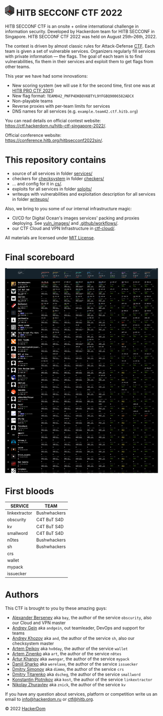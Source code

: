 # <img src="static/hitb-logo.png" width="30" height="35"> HITB SECCONF CTF 2022

HITB SECCONF CTF is an onsite + online international challenge in information security. Developed by Hackerdom team for HITB SECCONF in Singapore. HITB SECCONF CTF 2022 was held on August 25th–26th, 2022.

The contest is driven by almost classic rules for Attack-Defense [CTF](https://en.wikipedia.org/wiki/Capture_the_flag#Computer_security). Each team is given a set of vulnerable services.
Organizers regularly fill services with private information — the flags.
The goal of each team is to find vulnerabilities, fix them in their services and exploit them to get flags from other teams.

This year we have had some innovations:

* New scoring system (we will use it for the second time, first one was at [HITB PRO CTF 2021](https://github.com/HITB-CyberWeek/proctf-2021/))
* New flag format: `TEAM042_PNFP4DKBOV6BTYL9YFGBQ9006582ADCX`
* Non-playable teams
* Reverse proxies with per-team limits for services
* DNS names for all services (e.g. `example.team42.ctf.hitb.org`)

You can read details on official contest website: https://ctf.hackerdom.ru/hitb-ctf-singapore-2022/.

Official conference website: https://conference.hitb.org/hitbsecconf2022sin/.

# This repository contains

* source of all services in folder [services/](services/)
* checkers for [checksystem](https://github.com/Hackerdom/checksystem) in folder [checkers/](checkers/)
* ... and config for it in [cs/](cs/).
* exploits for all services in folder [sploits/](sploits/)
* writeups with vulnerabilities and exploitation description for all services in folder [writeups/](writeups/)

Also, we bring to you some of our internal infrastructure magic:
* CI/CD for Digital Ocean's images services' packing and proxies deploying. See [vuln_images/](vuln_images/) and [.github/workflows/](.github/workflows).
* our CTF Cloud and VPN Infrastructure in [ctf-cloud/](ctf-cloud/).

All materials are licensed under [MIT License](LICENSE).

# Final scoreboard

<img src="static/scoreboard.png" alt="Final scoreboard">

# First bloods

| **SERVICE**    | **TEAM**                 |
| -------------- | ------------------------ |
| linkextractor  | Bushwhackers             |
| obscurity      | C4T BuT S4D              |
| kv             | C4T BuT S4D              |
| smallword      | C4T BuT S4D              |
| n0tes          | Bushwhackers             |
| sh             | Bushwhackers             |
| crs            |                          |
| wallet         |                          |
| mypack         |                          |
| issuecker      |                          |

# Authors

This CTF is brought to you by these amazing guys:

* [Alexander Bersenev](https://github.com/alexbers) aka `bay`, the author of the service `obscurity`, also our Cloud and VPN master
* [Andrey Gein](https://github.com/andgein) aka `andgein`, out teamleader, DevOps and support for teams
* [Andrey Khozov](https://github.com/avkhozov) aka `and`, the author of the service `sh`, also our checksystem master
* [Artem Deikov](https://github.com/hx0day) aka `hx0day`, the author of the service `wallet`
* [Artem Zinenko](https://github.com/ar7z1) aka `art`, the author of the service `n0tes`
* [Artur Khanov](https://github.com/awengar) aka `awengar`, the author of the service `mypack`
* [Daniil Sharko](https://github.com/werelaxe) aka `werelaxe`, the author of the service `issuecker`
* [Dmitry Simonov](https://github.com/dimmo) aka `dimmo`, the author of the service `crs`
* [Dmitry Titarenko](https://github.com/dscheg) aka `dscheg`, the author of the service `smallword`
* [Konstantin Plotnikov](https://github.com/kostteg) aka `kost`, the author of the service `linkextractor`
* [Nikolay Zhuravlev](https://github.com/znick) aka `znick`, the author of the service `kv`

If you have any question about services, platform or competition 
write us an email to [info@hackerdom.ru](mailto:info@hackerdom.ru) or [ctf@hitb.org](mailto:ctf@hitb.org).

© 2022 [HackerDom](http://hackerdom.ru)
